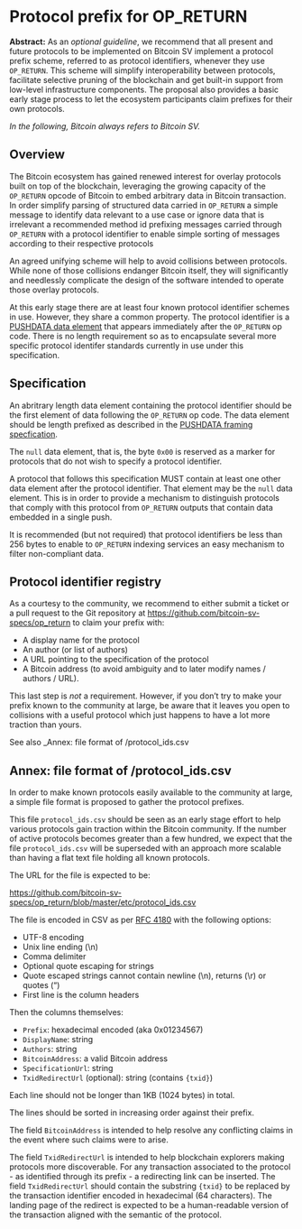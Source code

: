 # Protocol prefix for OP_RETURN

**Abstract:** As an _optional guideline_, we recommend that all present and future protocols to be implemented on Bitcoin SV implement a protocol prefix scheme, referred to as protocol identifiers, whenever they use `OP_RETURN`. This scheme will simplify interoperability between protocols, facilitate selective pruning of the blockchain and get built-in support from low-level infrastructure components. The proposal also provides a basic early stage process to let the ecosystem participants claim prefixes for their own protocols.

_In the following, Bitcoin always refers to Bitcoin SV._


## Overview

The Bitcoin ecosystem has gained renewed interest for overlay protocols built on top of the blockchain, leveraging the growing capacity of the `OP_RETURN` opcode of Bitcoin to embed arbitrary data in Bitcoin transaction. In order simplify parsing of structured data carried in `OP_RETURN` a simple message to identify data relevant to a use case or ignore data that is irrelevant a recommended method id prefixing messages carried through `OP_RETURN` with a protocol identifier to enable simple sorting of messages according to their respective protocols

An agreed unifying scheme will help to avoid collisions between protocols. While none of those collisions endanger Bitcoin itself, they will significantly and needlessly complicate the design of the software intended to operate those overlay protocols.

At this early stage there are at least four known protocol identifier schemes in use. However, they share a common property.  The protocol identifier is a [PUSHDATA data element](./01-PUSHDATA-data-element-framing.md) that appears immediately after the `OP_RETURN` op code. There is no length requirement so as to encapsulate several more specific protocol identifer standards currently in use under this specification.

## Specification

An abritrary length data element containing the protocol identifier should be the first element of data following the `OP_RETURN` op code. The data element should be length prefixed as described in the [PUSHDATA framing specfication](01-PUSHDATA-data-element-framing.md).

The `null` data element, that is, the byte `0x00` is reserved as a marker for protocols that do not wish to specify a protocol identifier.

A protocol that follows this specification MUST contain at least one other data element after the protocol identifier.  That element may be the `null` data element.  This is in order to provide a mechanism to distinguish protocols that comply with this protocol from `OP_RETURN` outputs that contain data embedded in a single push.

It is recommended (but not required) that protocol identifiers be less than 256 bytes to enable to `OP_RETURN` indexing services an easy mechanism to filter non-compliant data.

## Protocol identifier registry

As a courtesy to the community, we recommend to either submit a ticket or a pull request to the Git repository at https://github.com/bitcoin-sv-specs/op_return to claim your prefix with:

* A display name for the protocol
* An author (or list of authors)
* A URL pointing to the specification of the protocol
* A Bitcoin address (to avoid ambiguity and to later modify names / authors / URL).

This last step is _not_ a requirement. However, if you don’t try to make your prefix known to the community at large, be aware that it leaves you open to collisions with a useful protocol which just happens to have a lot more traction than yours.

See also _Annex: file format of /protocol_ids.csv

## Annex: file format of /protocol_ids.csv

In order to make known protocols easily available to the community at large, a simple file format is proposed to gather the protocol prefixes. 

This file `protocol_ids.csv` should be seen as an early stage effort to help various protocols gain traction within the Bitcoin community. If the number of active protocols becomes greater than a few hundred, we expect that the file `protocol_ids.csv` will be superseded with an approach more scalable than having a flat text file holding all known protocols.

The URL for the file is expected to be:

https://github.com/bitcoin-sv-specs/op_return/blob/master/etc/protocol_ids.csv 

The file is encoded in CSV as per [RFC 4180](https://tools.ietf.org/html/rfc4180) with the following options:

* UTF-8 encoding
* Unix line ending (\n)
* Comma delimiter
* Optional quote escaping for strings
* Quote escaped strings cannot contain newline (\n), returns (\r) or quotes (“)
* First line is the column headers

Then the columns themselves:

* `Prefix`: hexadecimal encoded (aka 0x01234567)
* `DisplayName`: string
* `Authors`: string
* `BitcoinAddress`: a valid Bitcoin address
* `SpecificationUrl`: string
* `TxidRedirectUrl` (optional): string (contains `{txid}`)

Each line should not be longer than 1KB (1024 bytes) in total.

The lines should be sorted in increasing order against their prefix.

The field `BitcoinAddress` is intended to help resolve any conflicting claims in the event where such claims were to arise.

The field `TxidRedirectUrl` is intended to help blockchain explorers making protocols more discoverable. For any transaction associated to the protocol - as identified through its prefix - a redirecting link can be inserted. The field `TxidRedirectUrl` should contain the substring `{txid}` to be replaced by the transaction identifier encoded in hexadecimal (64 characters). The landing page of the redirect is expected to be a human-readable version of the transaction aligned with the semantic of the protocol.
